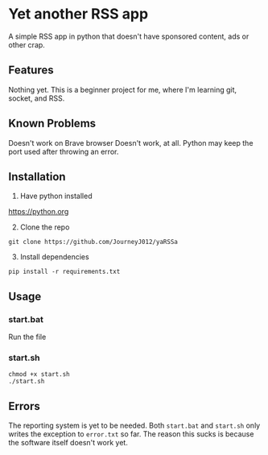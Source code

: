 # Yet another RSS app

A simple RSS app in python that doesn't have sponsored content, ads or other crap.


## Features

Nothing yet. This is a beginner project for me, where I'm learning git, socket, and RSS.

## Known Problems

Doesn't work on Brave browser
Doesn't work, at all.
Python may keep the port used after throwing an error.

## Installation

1. Have python installed 

https://python.org

2. Clone the repo

`git clone https://github.com/JourneyJ012/yaRSSa`

3. Install dependencies

`pip install -r requirements.txt`

## Usage

### start.bat
Run the file
### start.sh

```
chmod +x start.sh
./start.sh
```

## Errors
The reporting system is yet to be needed. Both `start.bat` and `start.sh` only writes the exception to `error.txt` so far. 
The reason this sucks is because the software itself doesn't work yet.